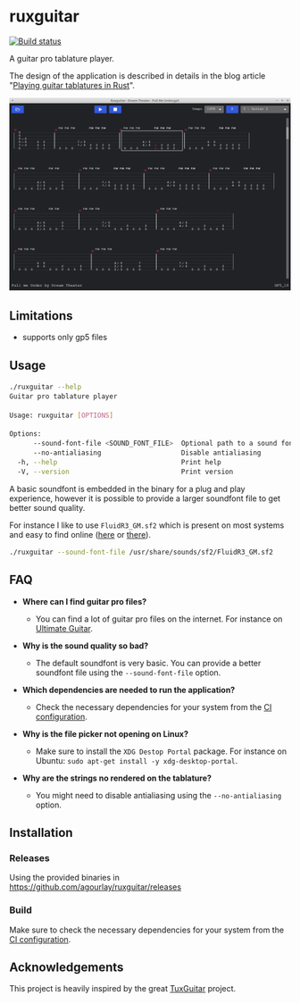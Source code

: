 # ruxguitar

[![Build status](https://github.com/agourlay/ruxguitar/actions/workflows/ci.yml/badge.svg)](https://github.com/agourlay/ruxguitar/actions/workflows/ci.yml)

A guitar pro tablature player.

The design of the application is described in details in the blog article "[Playing guitar tablatures in Rust](https://agourlay.github.io/ruxguitar-tablature-player/)".

![screenshot](screenshot.png)

## Limitations

- supports only gp5 files

## Usage

```bash
./ruxguitar --help
Guitar pro tablature player

Usage: ruxguitar [OPTIONS]

Options:
      --sound-font-file <SOUND_FONT_FILE>  Optional path to a sound font file
      --no-antialiasing                    Disable antialiasing
  -h, --help                               Print help
  -V, --version                            Print version
```

A basic soundfont is embedded in the binary for a plug and play experience, however it is possible to provide a larger soundfont file to get better sound quality.

For instance I like to use `FluidR3_GM.sf2` which is present on most systems and easy to find online ([here](https://musical-artifacts.com/artifacts/738) or [there](https://member.keymusician.com/Member/FluidR3_GM/index.html)).

```bash
./ruxguitar --sound-font-file /usr/share/sounds/sf2/FluidR3_GM.sf2
```

## FAQ

- **Where can I find guitar pro files?**
  - You can find a lot of guitar pro files on the internet. For instance on [Ultimate Guitar](https://www.ultimate-guitar.com/).

- **Why is the sound quality so bad?**
  - The default soundfont is very basic. You can provide a better soundfont file using the `--sound-font-file` option.

- **Which dependencies are needed to run the application?**
  - Check the necessary dependencies for your system from the [CI configuration](https://github.com/agourlay/ruxguitar/blob/master/.github/workflows/ci.yml).

- **Why is the file picker not opening on Linux?**
  - Make sure to install the `XDG Destop Portal` package. For instance on Ubuntu: `sudo apt-get install -y xdg-desktop-portal`.

- **Why are the strings no rendered on the tablature?**
  - You might need to disable antialiasing using the `--no-antialiasing` option.

## Installation

### Releases

Using the provided binaries in https://github.com/agourlay/ruxguitar/releases

### Build

Make sure to check the necessary dependencies for your system from the [CI configuration](https://github.com/agourlay/ruxguitar/blob/master/.github/workflows/ci.yml).

## Acknowledgements

This project is heavily inspired by the great [TuxGuitar](https://sourceforge.net/p/tuxguitar/code/HEAD/tree/trunk/) project.